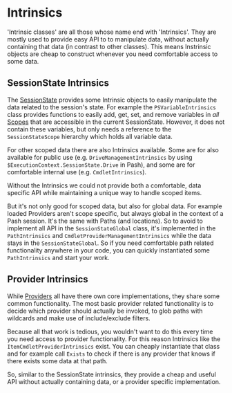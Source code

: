 Intrinsics
==========
'Intrinsic classes' are all those whose name end with 'Intrinsics'.  They
are mostly used to provide  easy API to to manipulate data, without
actually containing that data (in contrast to other classes).  This means
Instrinsic objects are cheap to construct whenever you need comfortable
access to some data.

SessionState Intrinsics
-----------------------
The [SessionState](SessionState.md) provides some Intrinsic objects to
easily manipulate the data related to the session's state.  For example
the `PSVariableIntrinsics` class provides functions to easily add, get,
set, and remove variables in *all* [Scopes](Scopes.md) that are accessible
in the current SessionState. However, it does not contain these variables,
but only needs a reference to the `SessionStateScope` hierarchy which
holds all variable data.

For other scoped data there are also Intrinsics available. Some are
for also available for public use (e.g. `DriveManagementIntrinsics` by
using `$ExecutionContext.SessionState.Drive` in Pash), and some are
for comfortable internal use (e.g. `CmdletIntrinsics`).

Without the Intrinsics we could not provide both a comfortable, data
specific API while maintaining a unique way to handle scoped items.

But it's not only good for scoped data, but also for global data. For
example loaded Providers aren't scope specific, but always global in the
context of a Pash session.  It's the same with Paths (and locations).
So to avoid to implement all API in the `SessionStateGlobal` class, it's
implemented in the `PathIntrinsics` and 
`CmdletProviderManagementIntrinsics` while the data stays in the
`SessionStateGlobal`.  So if you need comfortable path related
functionality anywhere in your code, you can quickly instantiated some
`PathIntrinsics` and start your work.


Provider Intrinsics
-------------------
While [Providers](Providers.md) all have there own core implementations,
they share some common functionality.  The most basic provider related
functionality is to decide which provider should actually be invoked,
to glob paths with wildcards and make use of include/exclude filters.

Because all that work is tedious, you wouldn't want to do this every time
you need access to provider functionality.  For this reason Intrinsics
like the `ItemCmdletProviderIntrinsics` exist.  You can cheaply
instantiate that class and for example call `Exists` to check if there
is any provider that knows if there exists some data at that path.

So, similar to the SessionState intrinsics, they provide a cheap and
useful API without actually containing data, or a provider specific
implementation.
